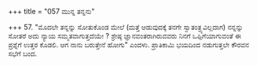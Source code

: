 +++
title = "057 ಮುನ್ನ ತನ್ನನು"

+++
57. "ಮೊದಲೇ ತನ್ನನ್ನು ಸೋತುಕೊಂಡ ಮೇಲೆ (ಮತ್ತೆ ಆಡುವುದಕ್ಕೆ ತನಗೇ ಸ್ವಾತಂತ್ರ್ಯವಿಲ್ಲದಾಗ) ನನ್ನನ್ನು ಸೋತರೆ ಅದು ನ್ಯಾಯ ಸಮ್ಮತವಾಗುತ್ತದೆಯೇ ? ಶ್ರೇಷ್ಠ ಜ್ಞಾನವಂತರಾಗಿರುವವರು ನಿನಗೆ ಒಪ್ಪಿಗೆಯಾಗುವಂತೆ ಈ ಪ್ರಶ್ನೆಗೆ ಉತ್ತರ ಕೊಡಲಿ. ಆಗ ನಾನು ಬರುತ್ತೇನೆ ಹೋಗು" ಎಂದಳು. ಪ್ರಾತಿಕಾಮಿ ಭಯದಿಂದ ನಡುಗುತ್ತಲೇ ಕೌರವನ ಸಭೆಗೆ ಬಂದ.